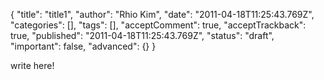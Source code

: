 {
    "title": "title1",
    "author": "Rhio Kim",
    "date": "2011-04-18T11:25:43.769Z",
    "categories": [],
    "tags": [],
    "acceptComment": true,
    "acceptTrackback": true,
    "published": "2011-04-18T11:25:43.769Z",
    "status": "draft",
    "important": false,
    "advanced": {}
}

write here!
